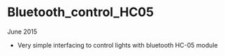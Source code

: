 # Bluetooth_control_HC05
June 2015
- Very simple interfacing to control lights with bluetooth HC-05 module
